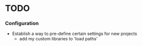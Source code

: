 # TODO

### Configuration
- Establish a way to pre-define certain settings for new projects
    - add my custom libraries to 'load paths'